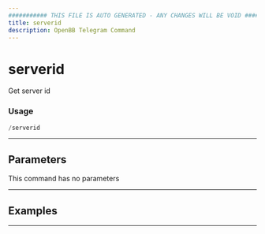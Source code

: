 ```yaml
---
########### THIS FILE IS AUTO GENERATED - ANY CHANGES WILL BE VOID ###########
title: serverid
description: OpenBB Telegram Command
---
```


# serverid

Get server id

### Usage

```python wordwrap
/serverid
```

---

## Parameters

This command has no parameters



---

## Examples


---
